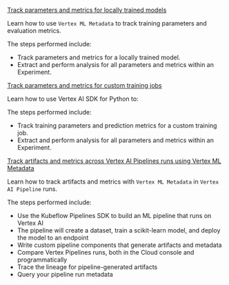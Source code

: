 
[Track parameters and metrics for locally trained models](official/ml_metadata/sdk-metric-parameter-tracking-for-locally-trained-models.ipynb)

Learn how to use `Vertex ML Metadata` to track training parameters and evaluation metrics.

The steps performed include:

- Track parameters and metrics for a locally trained model.
- Extract and perform analysis for all parameters and metrics within an Experiment.

[Track parameters and metrics for custom training jobs](official/ml_metadata/sdk-metric-parameter-tracking-for-custom-jobs.ipynb)

Learn how to use Vertex AI SDK for Python to:

The steps performed include:
- Track training parameters and prediction metrics for a custom training job.
- Extract and perform analysis for all parameters and metrics within an Experiment.

[Track artifacts and metrics across Vertex AI Pipelines runs using Vertex ML Metadata](official/ml_metadata/vertex-pipelines-ml-metadata.ipynb)

Learn how to track artifacts and metrics with `Vertex ML Metadata` in `Vertex AI Pipeline` runs.

The steps performed include:

* Use the Kubeflow Pipelines SDK to build an ML pipeline that runs on Vertex AI
* The pipeline will create a dataset, train a scikit-learn model, and deploy the model to an endpoint
* Write custom pipeline components that generate artifacts and metadata
* Compare Vertex Pipelines runs, both in the Cloud console and programmatically
* Trace the lineage for pipeline-generated artifacts
* Query your pipeline run metadata
